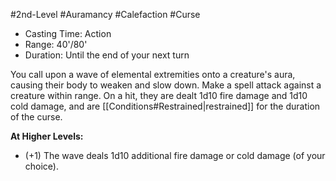 #2nd-Level #Auramancy #Calefaction #Curse 
 
- Casting Time: Action
- Range: 40'/80'
- Duration: Until the end of your next turn  

You call upon a wave of elemental extremities onto a creature's aura, causing their body to weaken and slow down. Make a spell attack against a creature within range. On a hit, they are dealt 1d10 fire damage and 1d10 cold damage, and are [[Conditions#Restrained|restrained]] for the duration of the curse.
 
**At Higher Levels:** 
* (+1) The wave deals 1d10 additional fire damage or cold damage (of your choice).
